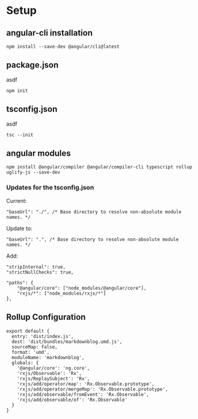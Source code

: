 # Setup 

## angular-cli installation

```
npm install --save-dev @angular/cli@latest
```

## package.json
asdf

```
npm init
```

## tsconfig.json
asdf

```
tsc --init
```

## angular modules

```
npm install @angular/compiler @angular/compiler-cli typescript rollup uglify-js --save-dev
```

### Updates for the tsconfig.json

Current: 
```
"baseUrl": "./", /* Base directory to resolve non-absolute module names. */
```

Update to: 
```
"baseUrl": ".", /* Base directory to resolve non-absolute module names. */
```

Add:
```
"stripInternal": true,
"strictNullChecks": true,
```

```
"paths": {
    "@angular/core": ["node_modules/@angular/core"],
    "rxjs/*": ["node_modules/rxjs/*"]
},
```

## Rollup Configuration

```
export default {
  entry: 'dist/index.js',
  dest: 'dist/bundles/markdownblog.umd.js',
  sourceMap: false,
  format: 'umd',
  moduleName: 'markdownblog',
  globals: {
    '@angular/core': 'ng.core',
    'rxjs/Observable': 'Rx',
    'rxjs/ReplaySubject': 'Rx',
    'rxjs/add/operator/map': 'Rx.Observable.prototype',
    'rxjs/add/operator/mergeMap': 'Rx.Observable.prototype',
    'rxjs/add/observable/fromEvent': 'Rx.Observable',
    'rxjs/add/observable/of': 'Rx.Observable'
  }
}
```